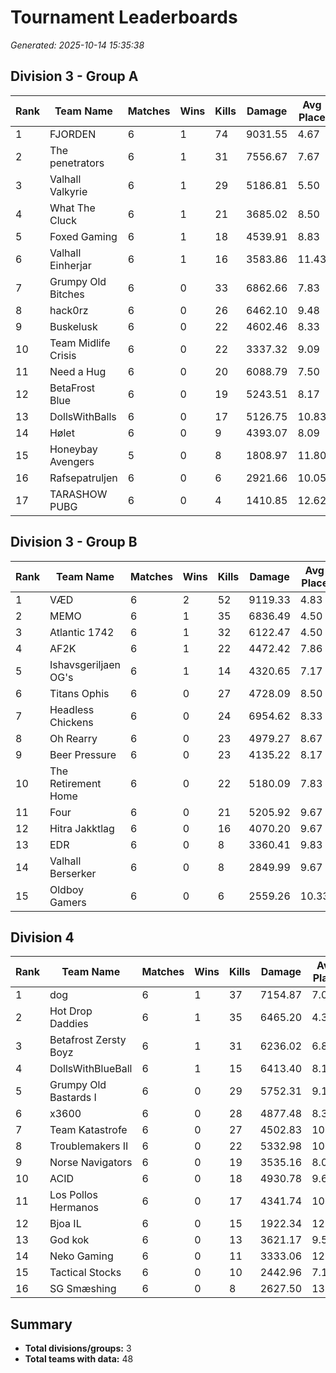 # Tournament Leaderboards

*Generated: 2025-10-14 15:35:38*


## Division 3 - Group A

| Rank | Team Name | Matches | Wins | Kills | Damage | Avg Place |
|------|-----------|---------|------|-------|--------|-----------|
| 1 | FJORDEN | 6 | 1 | 74 | 9031.55 | 4.67 |
| 2 | The penetrators | 6 | 1 | 31 | 7556.67 | 7.67 |
| 3 | Valhall Valkyrie | 6 | 1 | 29 | 5186.81 | 5.50 |
| 4 | What The Cluck | 6 | 1 | 21 | 3685.02 | 8.50 |
| 5 | Foxed Gaming | 6 | 1 | 18 | 4539.91 | 8.83 |
| 6 | Valhall Einherjar | 6 | 1 | 16 | 3583.86 | 11.43 |
| 7 | Grumpy Old Bitches | 6 | 0 | 33 | 6862.66 | 7.83 |
| 8 | hack0rz | 6 | 0 | 26 | 6462.10 | 9.48 |
| 9 | Buskelusk | 6 | 0 | 22 | 4602.46 | 8.33 |
| 10 | Team Midlife Crisis | 6 | 0 | 22 | 3337.32 | 9.09 |
| 11 | Need a Hug | 6 | 0 | 20 | 6088.79 | 7.50 |
| 12 | BetaFrost Blue | 6 | 0 | 19 | 5243.51 | 8.17 |
| 13 | DollsWithBalls | 6 | 0 | 17 | 5126.75 | 10.83 |
| 14 | Hølet | 6 | 0 | 9 | 4393.07 | 8.09 |
| 15 | Honeybay Avengers | 5 | 0 | 8 | 1808.97 | 11.80 |
| 16 | Rafsepatruljen | 6 | 0 | 6 | 2921.66 | 10.05 |
| 17 | TARASHOW PUBG | 6 | 0 | 4 | 1410.85 | 12.62 |

## Division 3 - Group B

| Rank | Team Name | Matches | Wins | Kills | Damage | Avg Place |
|------|-----------|---------|------|-------|--------|-----------|
| 1 | VÆD | 6 | 2 | 52 | 9119.33 | 4.83 |
| 2 | MEMO | 6 | 1 | 35 | 6836.49 | 4.50 |
| 3 | Atlantic 1742 | 6 | 1 | 32 | 6122.47 | 4.50 |
| 4 | AF2K | 6 | 1 | 22 | 4472.42 | 7.86 |
| 5 | Ishavsgeriljaen OG's | 6 | 1 | 14 | 4320.65 | 7.17 |
| 6 | Titans Ophis | 6 | 0 | 27 | 4728.09 | 8.50 |
| 7 | Headless Chickens | 6 | 0 | 24 | 6954.62 | 8.33 |
| 8 | Oh Rearry | 6 | 0 | 23 | 4979.27 | 8.67 |
| 9 | Beer Pressure | 6 | 0 | 23 | 4135.22 | 8.17 |
| 10 | The Retirement Home | 6 | 0 | 22 | 5180.09 | 7.83 |
| 11 | Four | 6 | 0 | 21 | 5205.92 | 9.67 |
| 12 | Hitra Jakktlag | 6 | 0 | 16 | 4070.20 | 9.67 |
| 13 | EDR | 6 | 0 | 8 | 3360.41 | 9.83 |
| 14 | Valhall Berserker | 6 | 0 | 8 | 2849.99 | 9.67 |
| 15 | Oldboy Gamers | 6 | 0 | 6 | 2559.26 | 10.33 |

## Division 4

| Rank | Team Name | Matches | Wins | Kills | Damage | Avg Place |
|------|-----------|---------|------|-------|--------|-----------|
| 1 | dog | 6 | 1 | 37 | 7154.87 | 7.00 |
| 2 | Hot Drop Daddies | 6 | 1 | 35 | 6465.20 | 4.33 |
| 3 | Betafrost Zersty Boyz | 6 | 1 | 31 | 6236.02 | 6.83 |
| 4 | DollsWithBlueBall | 6 | 1 | 15 | 6413.40 | 8.13 |
| 5 | Grumpy Old Bastards I | 6 | 0 | 29 | 5752.31 | 9.17 |
| 6 | x3600 | 6 | 0 | 28 | 4877.48 | 8.33 |
| 7 | Team Katastrofe | 6 | 0 | 27 | 4502.83 | 10.65 |
| 8 | Troublemakers II | 6 | 0 | 22 | 5332.98 | 10.50 |
| 9 | Norse Navigators | 6 | 0 | 19 | 3535.16 | 8.00 |
| 10 | ACID | 6 | 0 | 18 | 4930.78 | 9.67 |
| 11 | Los Pollos Hermanos | 6 | 0 | 17 | 4341.74 | 10.67 |
| 12 | Bjoa IL | 6 | 0 | 15 | 1922.34 | 12.17 |
| 13 | God kok | 6 | 0 | 13 | 3621.17 | 9.55 |
| 14 | Neko Gaming | 6 | 0 | 11 | 3333.06 | 12.33 |
| 15 | Tactical Stocks | 6 | 0 | 10 | 2442.96 | 7.17 |
| 16 | SG Smæshing | 6 | 0 | 8 | 2627.50 | 13.50 |

## Summary

- **Total divisions/groups:** 3
- **Total teams with data:** 48
